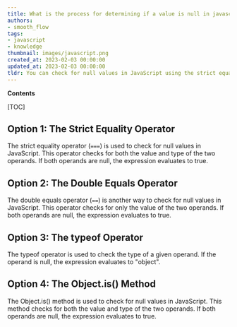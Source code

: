 ```yaml
---
title: What is the process for determining if a value is null in javascript?
authors:
- smooth_flow
tags:
- javascript
- knowledge
thumbnail: images/javascript.png
created_at: 2023-02-03 00:00:00
updated_at: 2023-02-03 00:00:00
tldr: You can check for null values in JavaScript using the strict equality operator (===) to compare a value with null.
---
```


**Contents**

[TOC]

## Option 1: The Strict Equality Operator
The strict equality operator (`===`) is used to check for null values in JavaScript. This operator checks for both the value and type of the two operands. If both operands are null, the expression evaluates to true.

## Option 2: The Double Equals Operator
The double equals operator (`==`) is another way to check for null values in JavaScript. This operator checks for only the value of the two operands. If both operands are null, the expression evaluates to true.

## Option 3: The typeof Operator
The typeof operator is used to check the type of a given operand. If the operand is null, the expression evaluates to "object".

## Option 4: The Object.is() Method
The Object.is() method is used to check for null values in JavaScript. This method checks for both the value and type of the two operands. If both operands are null, the expression evaluates to true.
